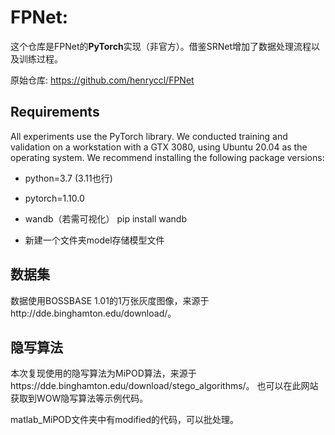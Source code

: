 # FPNet: 

这个仓库是FPNet的**PyTorch**实现（非官方）。借鉴SRNet增加了数据处理流程以及训练过程。


原始仓库: https://github.com/henryccl/FPNet


## Requirements
All experiments use the PyTorch library. We conducted training and validation on a workstation with a GTX 3080, using Ubuntu 20.04 as the operating system. We recommend installing the following package versions:

-  python=3.7 (3.11也行)

-  pytorch=1.10.0

- wandb（若需可视化）
pip install wandb

- 新建一个文件夹model存储模型文件

## 数据集
数据使用BOSSBASE 1.01的1万张灰度图像，来源于http://dde.binghamton.edu/download/。

## 隐写算法
本次复现使用的隐写算法为MiPOD算法，来源于https://dde.binghamton.edu/download/stego_algorithms/。
也可以在此网站获取到WOW隐写算法等示例代码。

matlab_MiPOD文件夹中有modified的代码，可以批处理。